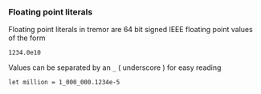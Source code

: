 
### Floating point literals

Floating point literals in tremor are 64 bit signed IEEE floating point values of the form

```
1234.0e10
```

Values can be separated by an `_` ( underscore ) for easy reading

```
let million = 1_000_000.1234e-5
```

